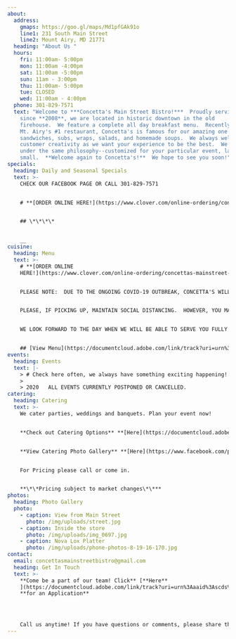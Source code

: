 ```yaml
---
about:
  address:
    gmaps: https://goo.gl/maps/Md1pfGAk91o
    line1: 231 South Main Street
    line2: Mount Airy, MD 21771
  heading: "About Us "
  hours:
    fri: 11:00am- 5:00pm
    mon: 11:00am -4:00pm
    sat: 11:00am -5:00pm
    sun: 11am - 3:00pm
    thu: 11:00am- 5:00pm
    tue: CLOSED
    wed: 11:00am - 4:00pm
  phone: 301-829-7571
  text: "Welcome to ***Concetta's Main Street Bistro!***  Proudly serving Mt. Airy
    since **2008**, we are located in historic downtown in the old
    firehouse.  We feature a complete all day breakfast menu.  Recently voted
    Mt. Airy's #1 restaurant, Concetta's is famous for our amazing one of kind
    sandwiches, subs, wraps, salads, and homemade soups.  We always welcome
    customer creativity as we want your experience to be the best.  We cater
    under the same philosophy--customized for your particular event, large or
    small.  **Welcome again to Concetta's!**  We hope to see you soon!"
specials:
  heading: Daily and Seasonal Specials
  text: >-
    CHECK OUR FACEBOOK PAGE OR CALL 301-829-7571


    # **[ORDER ONLINE HERE!](https://www.clover.com/online-ordering/concettas-mainstreet-bistro-mount-airy)**


    ## \*\*\*\*


    __
cuisine:
  heading: Menu
  text: >-
    # **[ORDER ONLINE
    HERE!](https://www.clover.com/online-ordering/concettas-mainstreet-bistro-mount-airy)**


    PLEASE NOTE:  DUE TO THE ONGOING COVID-19 OUTBREAK, CONCETTA'S WILL BE SERVING TAKE OUT AND CURBSIDE SERVICE ONLY! ORDER ONLINE OR CALL-IN. 


    PLEASE, IF PICKING UP, MAINTAIN SOCIAL DISTANCING.  HOWEVER, YOU MAY BROWSE OUR SHELVES AND COOLERS FOR DRINKS, MEATBALLS, DESSERTS, ETC.   


    WE LOOK FORWARD TO THE DAY WHEN WE WILL BE ABLE TO SERVE YOU FULLY HERE AT CONCETTA'S.  UNTIL THEN, *THANK YOU SO MUCH* FOR YOUR CONTINUED SUPPORT IN THIS DIFFICULT TIME.  PLEASE REMEMBER ALL THE SMALL RESTAURANTS AND BUSINESSES THAT ARE DEEMED ESSENTIAL. WE ARE ALL HERE FOR YOU!


    ## [View Menu](https://documentcloud.adobe.com/link/track?uri=urn%3Aaaid%3Ascds%3AUS%3A5fb108e5-243e-4049-9bb8-591228815cbe)
events:
  heading: Events
  text: |-
    > # Check here often, we always have something exciting happening!
    >
    > 2020   ALL EVENTS CURRENTLY POSTPONED OR CANCELLED.
catering:
  heading: Catering
  text: >-
    We cater parties, weddings and banquets. Plan your event now!


    **Check out Catering Options** **[Here](https://documentcloud.adobe.com/link/track?uri=urn%3Aaaid%3Ascds%3AUS%3A398dbed5-aab2-403b-ba43-cfaf3a34fc4a)**\*\*\*\*


    **View Catering Photo Gallery** **[Here](https://www.facebook.com/pg/Concettas-Mainstreet-Bistro-108116492564016/photos/?tab=album&album_id=2803219223053716)**\*\*\*\*


    For Pricing please call or come in.


    **\*\*Pricing subject to market changes\*\***
photos:
  heading: Photo Gallery
  photo:
    - caption: View from Main Street
      photo: /img/uploads/street.jpg
    - caption: Inside the store
      photo: /img/uploads/img_0697.jpg
    - caption: Nova Lox Platter
      photo: /img/uploads/phone-photos-8-19-16-170.jpg
contact:
  email: concettasmainstreetbistro@gmail.com
  heading: Get In Touch
  text: >-
    **Come be a part of our team! Click** [**Here**
    ](https://documentcloud.adobe.com/link/track?uri=urn%3Aaaid%3Ascds%3AUS%3A5532b0d6-c904-4048-b722-2f21e07c5ef4)
    **for an Application** 




    Call us anytime! If you have questions or comments, please share them with us below.
---
```


